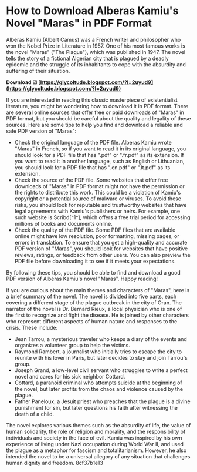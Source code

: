 # How to Download Alberas Kamiu's Novel "Maras" in PDF Format
 
Alberas Kamiu (Albert Camus) was a French writer and philosopher who won the Nobel Prize in Literature in 1957. One of his most famous works is the novel "Maras" ("The Plague"), which was published in 1947. The novel tells the story of a fictional Algerian city that is plagued by a deadly epidemic and the struggle of its inhabitants to cope with the absurdity and suffering of their situation.
 
**Download ☑ [https://glycoltude.blogspot.com/?l=2uyud9](https://glycoltude.blogspot.com/?l=2uyud9)**


 
If you are interested in reading this classic masterpiece of existentialist literature, you might be wondering how to download it in PDF format. There are several online sources that offer free or paid downloads of "Maras" in PDF format, but you should be careful about the quality and legality of these sources. Here are some tips to help you find and download a reliable and safe PDF version of "Maras":
 
- Check the original language of the PDF file. Alberas Kamiu wrote "Maras" in French, so if you want to read it in its original language, you should look for a PDF file that has ".pdf" or ".fr.pdf" as its extension. If you want to read it in another language, such as English or Lithuanian, you should look for a PDF file that has ".en.pdf" or ".lt.pdf" as its extension.
- Check the source of the PDF file. Some websites that offer free downloads of "Maras" in PDF format might not have the permission or the rights to distribute this work. This could be a violation of Kamiu's copyright or a potential source of malware or viruses. To avoid these risks, you should look for reputable and trustworthy websites that have legal agreements with Kamiu's publishers or heirs. For example, one such website is Scribd[^1^], which offers a free trial period for accessing millions of books and documents online.
- Check the quality of the PDF file. Some PDF files that are available online might have low resolution, poor formatting, missing pages, or errors in translation. To ensure that you get a high-quality and accurate PDF version of "Maras", you should look for websites that have positive reviews, ratings, or feedback from other users. You can also preview the PDF file before downloading it to see if it meets your expectations.

By following these tips, you should be able to find and download a good PDF version of Alberas Kamiu's novel "Maras". Happy reading!
  
If you are curious about the main themes and characters of "Maras", here is a brief summary of the novel. The novel is divided into five parts, each covering a different stage of the plague outbreak in the city of Oran. The narrator of the novel is Dr. Bernard Rieux, a local physician who is one of the first to recognize and fight the disease. He is joined by other characters who represent different aspects of human nature and responses to the crisis. These include:

- Jean Tarrou, a mysterious traveler who keeps a diary of the events and organizes a volunteer group to help the victims.
- Raymond Rambert, a journalist who initially tries to escape the city to reunite with his lover in Paris, but later decides to stay and join Tarrou's group.
- Joseph Grand, a low-level civil servant who struggles to write a perfect novel and cares for his sick neighbor Cottard.
- Cottard, a paranoid criminal who attempts suicide at the beginning of the novel, but later profits from the chaos and violence caused by the plague.
- Father Paneloux, a Jesuit priest who preaches that the plague is a divine punishment for sin, but later questions his faith after witnessing the death of a child.

The novel explores various themes such as the absurdity of life, the value of human solidarity, the role of religion and morality, and the responsibility of individuals and society in the face of evil. Kamiu was inspired by his own experience of living under Nazi occupation during World War II, and used the plague as a metaphor for fascism and totalitarianism. However, he also intended the novel to be a universal allegory of any situation that challenges human dignity and freedom.
 8cf37b1e13
 
